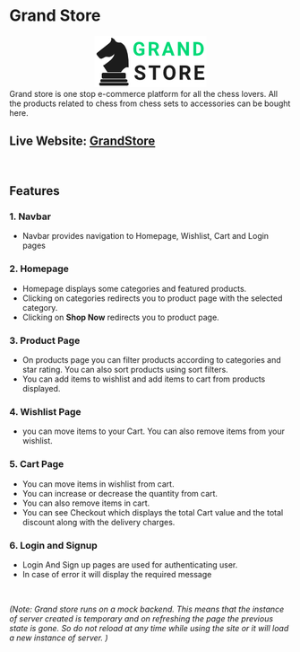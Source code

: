 # Grand Store
<div align="center">
<img alt="grand-store" src="./src/assets/landing/grand-logo.png"  />
</div>
Grand store is one stop e-commerce platform for all the chess lovers. All the products related to chess from chess sets to accessories can be bought here.

<br>

## Live Website: [GrandStore](https://grand-shop.netlify.app/)

<br>

## Features

### 1. Navbar

- Navbar provides navigation to Homepage, Wishlist, Cart and Login pages

### 2. Homepage

- Homepage displays some categories and featured products.
- Clicking on categories redirects you to product page with the selected category.
- Clicking on **Shop Now** redirects you to product page. 

### 3. Product Page

- On products page you can filter products according to categories and star rating. You can also sort products using sort filters.
- You can add items to wishlist and add items to cart from products displayed.

### 4. Wishlist Page

- you can move items to your Cart. You can also remove items from your wishlist.

### 5. Cart Page

- You can move items in wishlist from cart.
- You can increase or decrease the quantity from cart.
- You can also remove items in cart.
- You can see Checkout which displays the total Cart value and the total discount along with the delivery charges.


### 6. Login and Signup

- Login And Sign up pages are used for authenticating user.
- In case of error it will display the required message

<br>

*(Note: Grand store runs on a mock backend. This means that the instance of server created is temporary and on refreshing the page the previous state is gone. So do not reload at any time while using the site or it will load a new instance of server. )*
